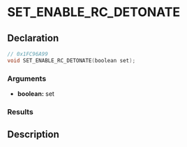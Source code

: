 # SET_ENABLE_RC_DETONATE

## Declaration
```cpp
// 0x1FC96A99
void SET_ENABLE_RC_DETONATE(boolean set);
```

### Arguments
- **boolean:** set

### Results

## Description
